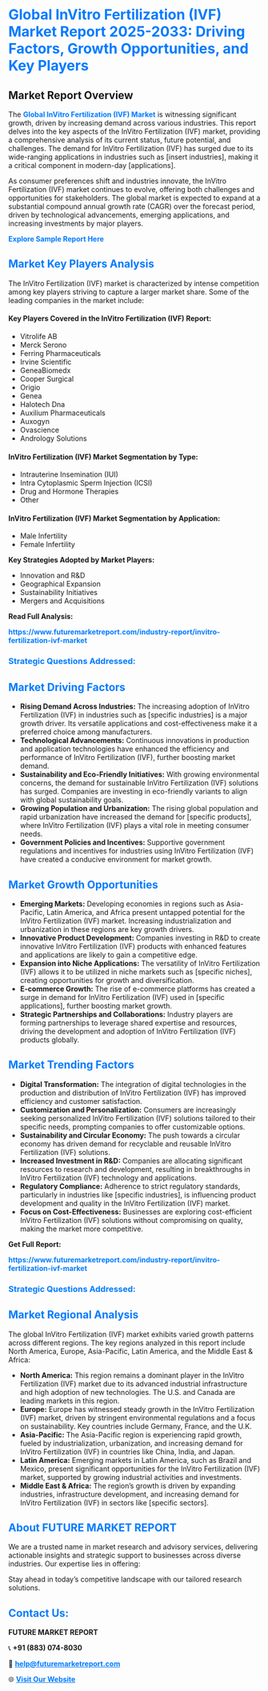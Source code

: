 <h1 style="color: #007BFF;">Global InVitro Fertilization (IVF) Market Report 2025-2033: Driving Factors, Growth Opportunities, and Key Players</h1>

<section id="overview">
<h2>Market Report Overview</h2>
<p>The <a href="https://www.futuremarketreport.com/industry-report/invitro-fertilization-ivf-market" style="color: #007BFF; text-decoration: none;"><strong>Global InVitro Fertilization (IVF) Market</strong></a> is witnessing significant growth, driven by increasing demand across various industries. This report delves into the key aspects of the InVitro Fertilization (IVF) market, providing a comprehensive analysis of its current status, future potential, and challenges. The demand for InVitro Fertilization (IVF) has surged due to its wide-ranging applications in industries such as [insert industries], making it a critical component in modern-day [applications].</p>
<p>As consumer preferences shift and industries innovate, the InVitro Fertilization (IVF) market continues to evolve, offering both challenges and opportunities for stakeholders. The global market is expected to expand at a substantial compound annual growth rate (CAGR) over the forecast period, driven by technological advancements, emerging applications, and increasing investments by major players.</p>
</section>

<section id="overview">
<p><a href="https://www.futuremarketreport.com/request-sample/reportId=104248" style="color: #007BFF; text-decoration: none;"><strong>Explore Sample Report Here</strong></a></p>
</section>

<section id="key-players">
<h2 style="color: #007BFF;">Market Key Players Analysis</h2>
<p>The InVitro Fertilization (IVF) market is characterized by intense competition among key players striving to capture a larger market share. Some of the leading companies in the market include:</p>
<h4>Key Players Covered in the InVitro Fertilization (IVF) Report:</h4>
<ul><li>Vitrolife AB</li><li>Merck Serono</li><li>Ferring Pharmaceuticals</li><li>Irvine Scientific</li><li>GeneaBiomedx</li><li>Cooper Surgical</li><li>Origio</li><li>Genea</li><li>Halotech Dna</li><li>Auxilium Pharmaceuticals</li><li>Auxogyn</li><li>Ovascience</li><li>Andrology Solutions</li></ul>
<h4>InVitro Fertilization (IVF) Market Segmentation by Type:</h4>
<ul><li>Intrauterine Insemination (IUI)</li><li>Intra Cytoplasmic Sperm Injection (ICSI)</li><li>Drug and Hormone Therapies</li><li>Other</li></ul>

<h4>InVitro Fertilization (IVF) Market Segmentation by Application:</h4>
<ul><li>Male Infertility</li><li>Female Infertility</li></ul>
<p><strong>Key Strategies Adopted by Market Players:</strong></p>
<ul>
<li>Innovation and R&D</li>
<li>Geographical Expansion</li>
<li>Sustainability Initiatives</li>
<li>Mergers and Acquisitions</li>
</ul>
</section>

<section>
<p><strong>Read Full Analysis: </strong></p><a href="https://www.futuremarketreport.com/industry-report/invitro-fertilization-ivf-market" style="color: #007BFF; text-decoration: none;"><strong>https://www.futuremarketreport.com/industry-report/invitro-fertilization-ivf-market</strong></a>
<h3 style="color: #007BFF;">Strategic Questions Addressed:</h3>
</section>

<section id="driving-factors">
<h2 style="color: #007BFF;">Market Driving Factors</h2>
<ul>
<li><strong>Rising Demand Across Industries:</strong> The increasing adoption of InVitro Fertilization (IVF) in industries such as [specific industries] is a major growth driver. Its versatile applications and cost-effectiveness make it a preferred choice among manufacturers.</li>
<li><strong>Technological Advancements:</strong> Continuous innovations in production and application technologies have enhanced the efficiency and performance of InVitro Fertilization (IVF), further boosting market demand.</li>
<li><strong>Sustainability and Eco-Friendly Initiatives:</strong> With growing environmental concerns, the demand for sustainable InVitro Fertilization (IVF) solutions has surged. Companies are investing in eco-friendly variants to align with global sustainability goals.</li>
<li><strong>Growing Population and Urbanization:</strong> The rising global population and rapid urbanization have increased the demand for [specific products], where InVitro Fertilization (IVF) plays a vital role in meeting consumer needs.</li>
<li><strong>Government Policies and Incentives:</strong> Supportive government regulations and incentives for industries using InVitro Fertilization (IVF) have created a conducive environment for market growth.</li>
</ul>
</section>

<section id="growth-opportunities">
<h2 style="color: #007BFF;">Market Growth Opportunities</h2>
<ul>
<li><strong>Emerging Markets:</strong> Developing economies in regions such as Asia-Pacific, Latin America, and Africa present untapped potential for the InVitro Fertilization (IVF) market. Increasing industrialization and urbanization in these regions are key growth drivers.</li>
<li><strong>Innovative Product Development:</strong> Companies investing in R&D to create innovative InVitro Fertilization (IVF) products with enhanced features and applications are likely to gain a competitive edge.</li>
<li><strong>Expansion into Niche Applications:</strong> The versatility of InVitro Fertilization (IVF) allows it to be utilized in niche markets such as [specific niches], creating opportunities for growth and diversification.</li>
<li><strong>E-commerce Growth:</strong> The rise of e-commerce platforms has created a surge in demand for InVitro Fertilization (IVF) used in [specific applications], further boosting market growth.</li>
<li><strong>Strategic Partnerships and Collaborations:</strong> Industry players are forming partnerships to leverage shared expertise and resources, driving the development and adoption of InVitro Fertilization (IVF) products globally.</li>
</ul>
</section>

<section id="trending-factors">
<h2 style="color: #007BFF;">Market Trending Factors</h2>
<ul>
<li><strong>Digital Transformation:</strong> The integration of digital technologies in the production and distribution of InVitro Fertilization (IVF) has improved efficiency and customer satisfaction.</li>
<li><strong>Customization and Personalization:</strong> Consumers are increasingly seeking personalized InVitro Fertilization (IVF) solutions tailored to their specific needs, prompting companies to offer customizable options.</li>
<li><strong>Sustainability and Circular Economy:</strong> The push towards a circular economy has driven demand for recyclable and reusable InVitro Fertilization (IVF) solutions.</li>
<li><strong>Increased Investment in R&D:</strong> Companies are allocating significant resources to research and development, resulting in breakthroughs in InVitro Fertilization (IVF) technology and applications.</li>
<li><strong>Regulatory Compliance:</strong> Adherence to strict regulatory standards, particularly in industries like [specific industries], is influencing product development and quality in the InVitro Fertilization (IVF) market.</li>
<li><strong>Focus on Cost-Effectiveness:</strong> Businesses are exploring cost-efficient InVitro Fertilization (IVF) solutions without compromising on quality, making the market more competitive.</li>
</ul>
</section>

<section>
<p><strong>Get Full Report: </strong></p><a href="https://www.futuremarketreport.com/industry-report/invitro-fertilization-ivf-market" style="color: #007BFF; text-decoration: none;"><strong>https://www.futuremarketreport.com/industry-report/invitro-fertilization-ivf-market</strong></a>
<h3 style="color: #007BFF;">Strategic Questions Addressed:</h3>
</section>


<section id="regional-analysis">
<h2 style="color: #007BFF;">Market Regional Analysis</h2>
<p>The global InVitro Fertilization (IVF) market exhibits varied growth patterns across different regions. The key regions analyzed in this report include North America, Europe, Asia-Pacific, Latin America, and the Middle East & Africa:</p>
<ul>
<li><strong>North America:</strong> This region remains a dominant player in the InVitro Fertilization (IVF) market due to its advanced industrial infrastructure and high adoption of new technologies. The U.S. and Canada are leading markets in this region.</li>
<li><strong>Europe:</strong> Europe has witnessed steady growth in the InVitro Fertilization (IVF) market, driven by stringent environmental regulations and a focus on sustainability. Key countries include Germany, France, and the U.K.</li>
<li><strong>Asia-Pacific:</strong> The Asia-Pacific region is experiencing rapid growth, fueled by industrialization, urbanization, and increasing demand for InVitro Fertilization (IVF) in countries like China, India, and Japan.</li>
<li><strong>Latin America:</strong> Emerging markets in Latin America, such as Brazil and Mexico, present significant opportunities for the InVitro Fertilization (IVF) market, supported by growing industrial activities and investments.</li>
<li><strong>Middle East & Africa:</strong> The region’s growth is driven by expanding industries, infrastructure development, and increasing demand for InVitro Fertilization (IVF) in sectors like [specific sectors].</li>
</ul>
</section>

<footer>
<h2 style="color: #007BFF;">About FUTURE MARKET REPORT</h2>
<p>We are a trusted name in market research and advisory services, delivering actionable insights and strategic support to businesses across diverse industries. Our expertise lies in offering:</p>

<p>Stay ahead in today’s competitive landscape with our tailored research solutions.</p>

<h2 style="color: #007BFF;">Contact Us:</h2>
<p><strong>FUTURE MARKET REPORT</strong></p>
<p>📞 <strong>+91 (883) 074-8030</strong></p>
<p>📧 <strong><a href="mailto:help@futuremarketreport.com" style="color: #007BFF;">help@futuremarketreport.com</a></strong></p>
<p>🌐 <strong><a href="https://www.futuremarketreport.com/" style="color: #007BFF;">Visit Our Website</a></strong></p>
</footer>